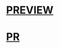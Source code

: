 # [PREVIEW](https://tarsen99.github.io/tabs-react/build/)
# [PR](https://github.com/TarSen99/tabs-react/pull/2/files)

